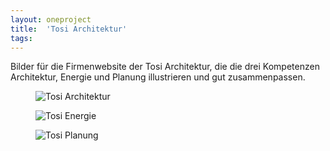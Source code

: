 ```yaml
---
layout: oneproject
title:  'Tosi Architektur'
tags:   
---
```


Bilder für die Firmenwebsite der Tosi Architektur, die die drei Kompetenzen Architektur, Energie und Planung illustrieren und gut zusammenpassen.


<aside>

<figure>
  <img src="/assets{{ page.url }}Tosi-Archi.jpg"
    srcset="/assets{{ page.url }}Tosi-Archi_2x.jpg 2x"
    alt="Tosi Architektur">
  <figcaption></figcaption>
</figure>

<figure>
  <img src="/assets{{ page.url }}Tosi-Energie.jpg"
    srcset="/assets{{ page.url }}Tosi-Energie_2x.jpg 2x"
    alt="Tosi Energie">
  <figcaption></figcaption>
</figure>

<figure>
  <img src="/assets{{ page.url }}Tosi-Planung.jpg"
    srcset="/assets{{ page.url }}Tosi-Planung_2x.jpg 2x"
    alt="Tosi Planung">
  <figcaption></figcaption>
</figure>

</aside>
